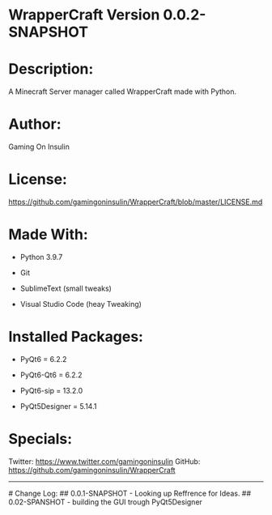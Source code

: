 # WrapperCraft Version 0.0.2-SNAPSHOT

# Description: 
  A Minecraft Server manager called WrapperCraft made with Python.
  
# Author:
  Gaming On Insulin

# License:
  https://github.com/gamingoninsulin/WrapperCraft/blob/master/LICENSE.md

# Made With:
  - Python 3.9.7
  
  - Git

  - SublimeText (small tweaks)
  
  - Visual Studio Code (heay Tweaking)

# Installed Packages:
  - PyQt6 = 6.2.2
  
  - PyQt6-Qt6 = 6.2.2
  
  - PyQt6-sip = 13.2.0
  
  - PyQt5Designer = 5.14.1

# Specials:
  Twitter: https://www.twitter.com/gamingoninsulin 
  GitHub: https://github.com/gamingoninsulin/WrapperCraft
<hr>
# Change Log:
  ## 0.0.1-SNAPSHOT
  - Looking up Reffrence for Ideas.
  ## 0.02-SPANSHOT
  - building the GUI trough PyQt5Designer

